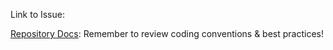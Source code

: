 Link to Issue:

[Repository Docs](https://beezag.jira.com/l/cp/BLjPh1M0): Remember to review coding conventions & best practices!